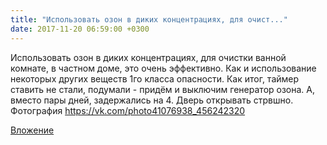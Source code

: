 ```yaml
---
title: "Использовать озон в диких концентрациях, для очист..."
date: 2017-11-20 06:59:00 +0300
---
```


Использовать озон в диких концентрациях, для очистки ванной комнате, в частном доме, это очень эффективно. Как и использование некоторых других веществ 1го класса опасности. Как итог, таймер ставить не стали, подумали - придём и выключим генератор озона. А, вместо пары дней, задержались на 4. Дверь открывать стрвшно.
Фотография
https://vk.com/photo41076938_456242320

[Вложение](https://vk.com/photo41076938_456242320)

